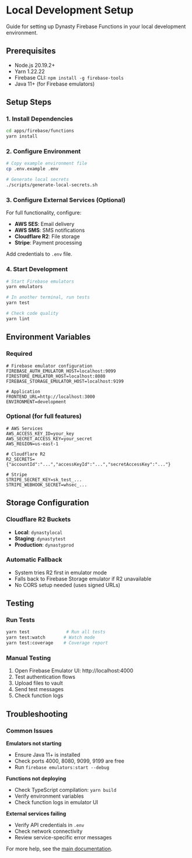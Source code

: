 # Local Development Setup

Guide for setting up Dynasty Firebase Functions in your local development environment.

## Prerequisites

- Node.js 20.19.2+
- Yarn 1.22.22
- Firebase CLI: `npm install -g firebase-tools`
- Java 11+ (for Firebase emulators)

## Setup Steps

### 1. Install Dependencies
```bash
cd apps/firebase/functions
yarn install
```

### 2. Configure Environment
```bash
# Copy example environment file
cp .env.example .env

# Generate local secrets
./scripts/generate-local-secrets.sh
```

### 3. Configure External Services (Optional)

For full functionality, configure:
- **AWS SES**: Email delivery
- **AWS SMS**: SMS notifications
- **Cloudflare R2**: File storage
- **Stripe**: Payment processing

Add credentials to `.env` file.

### 4. Start Development

```bash
# Start Firebase emulators
yarn emulators

# In another terminal, run tests
yarn test

# Check code quality
yarn lint
```

## Environment Variables

### Required
```env
# Firebase emulator configuration
FIREBASE_AUTH_EMULATOR_HOST=localhost:9099
FIRESTORE_EMULATOR_HOST=localhost:8080
FIREBASE_STORAGE_EMULATOR_HOST=localhost:9199

# Application
FRONTEND_URL=http://localhost:3000
ENVIRONMENT=development
```

### Optional (for full features)
```env
# AWS Services
AWS_ACCESS_KEY_ID=your_key
AWS_SECRET_ACCESS_KEY=your_secret
AWS_REGION=us-east-1

# Cloudflare R2
R2_SECRETS={"accountId":"...","accessKeyId":"...","secretAccessKey":"..."}

# Stripe
STRIPE_SECRET_KEY=sk_test_...
STRIPE_WEBHOOK_SECRET=whsec_...
```

## Storage Configuration

### Cloudflare R2 Buckets
- **Local**: `dynastylocal`
- **Staging**: `dynastytest`
- **Production**: `dynastyprod`

### Automatic Fallback
- System tries R2 first in emulator mode
- Falls back to Firebase Storage emulator if R2 unavailable
- No CORS setup needed (uses signed URLs)

## Testing

### Run Tests
```bash
yarn test              # Run all tests
yarn test:watch       # Watch mode
yarn test:coverage    # Coverage report
```

### Manual Testing
1. Open Firebase Emulator UI: http://localhost:4000
2. Test authentication flows
3. Upload files to vault
4. Send test messages
5. Check function logs

## Troubleshooting

### Common Issues

**Emulators not starting**
- Ensure Java 11+ is installed
- Check ports 4000, 8080, 9099, 9199 are free
- Run `firebase emulators:start --debug`

**Functions not deploying**
- Check TypeScript compilation: `yarn build`
- Verify environment variables
- Check function logs in emulator UI

**External services failing**
- Verify API credentials in `.env`
- Check network connectivity
- Review service-specific error messages

For more help, see the [main documentation](../../../docs/README.md).